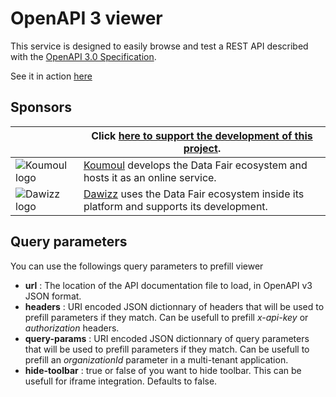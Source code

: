 # OpenAPI 3 viewer

This service is designed to easily browse and test a REST API described with the [OpenAPI 3.0 Specification](https://github.com/OAI/OpenAPI-Specification).

See it in action [here](https://koumoul.com/openapi-viewer/)

## Sponsors

| | Click [here to support the development of this project](https://github.com/sponsors/koumoul-dev). |
|-|-|
| ![Koumoul logo](https://koumoul.com/static/logo-slogan.png) | [Koumoul](https://koumoul.com) develops the Data Fair ecosystem and hosts it as an online service. |
| ![Dawizz logo](https://dawizz.fr/logo-Dawizz-all-about-your-data-home.png) | [Dawizz](https://dawizz.fr) uses the Data Fair ecosystem inside its platform and supports its development. |

## Query parameters

You can use the followings query parameters to prefill viewer

* **url** : The location of the API documentation file to load, in OpenAPI v3 JSON format.
* **headers** : URI encoded JSON dictionnary of headers that will be used to prefill parameters if they match. Can be usefull to prefill *x-api-key* or *authorization* headers.
* **query-params** : URI encoded JSON dictionnary of query parameters that will be used to prefill parameters if they match. Can be usefull to prefill an *organizationId* parameter in a multi-tenant application.
* **hide-toolbar** : true or false of you want to hide toolbar. This can be usefull for iframe integration. Defaults to false.
